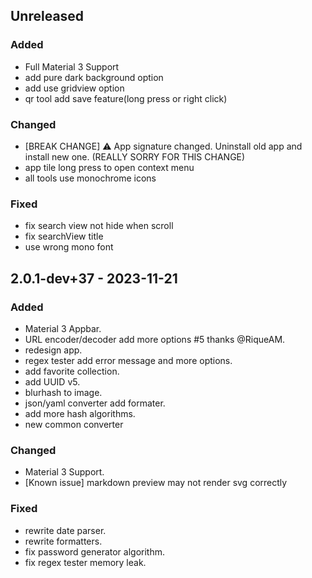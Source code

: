 ## Unreleased
### Added
- Full Material 3 Support
- add pure dark background option
- add use gridview option
- qr tool add save feature(long press or right click)

### Changed
- \[BREAK CHANGE\] ⚠️ App signature changed. Uninstall old app and install new one. (REALLY SORRY FOR THIS CHANGE)
- app tile long press to open context menu
- all tools use monochrome icons

### Fixed
- fix search view not hide when scroll
- fix searchView title
- use wrong mono font

## 2.0.1-dev+37 - 2023-11-21
### Added
- Material 3 Appbar.
- URL encoder/decoder add more options #5 thanks @RiqueAM.
- redesign app.
- regex tester add error message and more options.
- add favorite collection.
- add UUID v5.
- blurhash to image.
- json/yaml converter add formater.
- add more hash algorithms.
- new common converter

### Changed
- Material 3 Support.
- \[Known issue\] markdown preview may not render svg correctly

### Fixed
- rewrite date parser.
- rewrite formatters.
- fix password generator algorithm.
- fix regex tester memory leak.